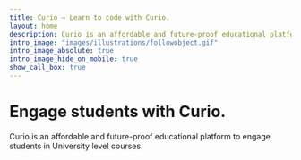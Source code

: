 ```yaml
---
title: Curio – Learn to code with Curio.
layout: home
description: Curio is an affordable and future-proof educational platform to engage students in University level courses.
intro_image: "images/illustrations/followobject.gif"
intro_image_absolute: true
intro_image_hide_on_mobile: true
show_call_box: true
---
```


# Engage students with Curio.

Curio is an affordable and future-proof educational platform to engage students in University level courses. 
